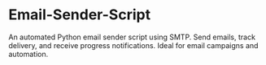 # Email-Sender-Script
 An automated Python email sender script using SMTP. Send emails, track delivery, and receive progress notifications. Ideal for email campaigns and automation.
